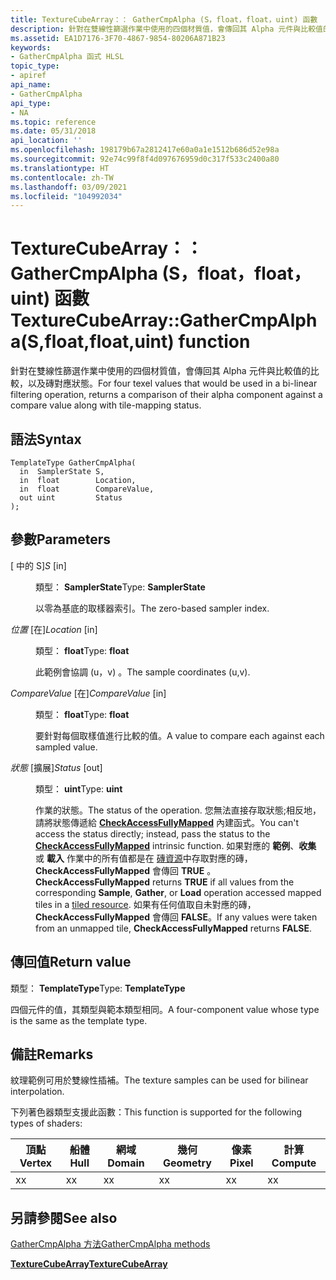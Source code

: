 ```yaml
---
title: TextureCubeArray：： GatherCmpAlpha (S，float，float，uint) 函數
description: 針對在雙線性篩選作業中使用的四個材質值，會傳回其 Alpha 元件與比較值的比較，以及磚對應狀態。 |TextureCubeArray：： GatherCmpAlpha (S，float，float，uint) 函數
ms.assetid: EA1D7176-3F70-4867-9854-80206A871B23
keywords:
- GatherCmpAlpha 函式 HLSL
topic_type:
- apiref
api_name:
- GatherCmpAlpha
api_type:
- NA
ms.topic: reference
ms.date: 05/31/2018
api_location: ''
ms.openlocfilehash: 198179b67a2812417e60a0a1e1512b686d52e98a
ms.sourcegitcommit: 92e74c99f8f4d097676959d0c317f533c2400a80
ms.translationtype: HT
ms.contentlocale: zh-TW
ms.lasthandoff: 03/09/2021
ms.locfileid: "104992034"
---
```

# <a name="texturecubearraygathercmpalphasfloatfloatuint-function"></a><span data-ttu-id="b888a-105">TextureCubeArray：： GatherCmpAlpha (S，float，float，uint) 函數</span><span class="sxs-lookup"><span data-stu-id="b888a-105">TextureCubeArray::GatherCmpAlpha(S,float,float,uint) function</span></span>

<span data-ttu-id="b888a-106">針對在雙線性篩選作業中使用的四個材質值，會傳回其 Alpha 元件與比較值的比較，以及磚對應狀態。</span><span class="sxs-lookup"><span data-stu-id="b888a-106">For four texel values that would be used in a bi-linear filtering operation, returns a comparison of their alpha component against a compare value along with tile-mapping status.</span></span>

## <a name="syntax"></a><span data-ttu-id="b888a-107">語法</span><span class="sxs-lookup"><span data-stu-id="b888a-107">Syntax</span></span>


``` syntax
TemplateType GatherCmpAlpha(
  in  SamplerState S,
  in  float        Location,
  in  float        CompareValue,
  out uint         Status
);
```



## <a name="parameters"></a><span data-ttu-id="b888a-108">參數</span><span class="sxs-lookup"><span data-stu-id="b888a-108">Parameters</span></span>

<dl> <dt>

<span data-ttu-id="b888a-109"> \[ 中的 S\]</span><span class="sxs-lookup"><span data-stu-id="b888a-109">*S* \[in\]</span></span>
</dt> <dd>

<span data-ttu-id="b888a-110">類型： **SamplerState**</span><span class="sxs-lookup"><span data-stu-id="b888a-110">Type: **SamplerState**</span></span>

<span data-ttu-id="b888a-111">以零為基底的取樣器索引。</span><span class="sxs-lookup"><span data-stu-id="b888a-111">The zero-based sampler index.</span></span>

</dd> <dt>

<span data-ttu-id="b888a-112">*位置* \[在\]</span><span class="sxs-lookup"><span data-stu-id="b888a-112">*Location* \[in\]</span></span>
</dt> <dd>

<span data-ttu-id="b888a-113">類型： **float**</span><span class="sxs-lookup"><span data-stu-id="b888a-113">Type: **float**</span></span>

<span data-ttu-id="b888a-114">此範例會協調 (u，v) 。</span><span class="sxs-lookup"><span data-stu-id="b888a-114">The sample coordinates (u,v).</span></span>

</dd> <dt>

<span data-ttu-id="b888a-115">*CompareValue* \[在\]</span><span class="sxs-lookup"><span data-stu-id="b888a-115">*CompareValue* \[in\]</span></span>
</dt> <dd>

<span data-ttu-id="b888a-116">類型： **float**</span><span class="sxs-lookup"><span data-stu-id="b888a-116">Type: **float**</span></span>

<span data-ttu-id="b888a-117">要針對每個取樣值進行比較的值。</span><span class="sxs-lookup"><span data-stu-id="b888a-117">A value to compare each against each sampled value.</span></span>

</dd> <dt>

<span data-ttu-id="b888a-118">*狀態* \[擴展\]</span><span class="sxs-lookup"><span data-stu-id="b888a-118">*Status* \[out\]</span></span>
</dt> <dd>

<span data-ttu-id="b888a-119">類型： **uint**</span><span class="sxs-lookup"><span data-stu-id="b888a-119">Type: **uint**</span></span>

<span data-ttu-id="b888a-120">作業的狀態。</span><span class="sxs-lookup"><span data-stu-id="b888a-120">The status of the operation.</span></span> <span data-ttu-id="b888a-121">您無法直接存取狀態;相反地，請將狀態傳遞給 [**CheckAccessFullyMapped**](checkaccessfullymapped.md) 內建函式。</span><span class="sxs-lookup"><span data-stu-id="b888a-121">You can't access the status directly; instead, pass the status to the [**CheckAccessFullyMapped**](checkaccessfullymapped.md) intrinsic function.</span></span> <span data-ttu-id="b888a-122">如果對應的 **範例**、**收集** 或 **載入** 作業中的所有值都是在 [磚資源](/windows/desktop/direct3d11/direct3d-11-2-features)中存取對應的磚， **CheckAccessFullyMapped** 會傳回 **TRUE** 。</span><span class="sxs-lookup"><span data-stu-id="b888a-122">**CheckAccessFullyMapped** returns **TRUE** if all values from the corresponding **Sample**, **Gather**, or **Load** operation accessed mapped tiles in a [tiled resource](/windows/desktop/direct3d11/direct3d-11-2-features).</span></span> <span data-ttu-id="b888a-123">如果有任何值取自未對應的磚， **CheckAccessFullyMapped** 會傳回 **FALSE**。</span><span class="sxs-lookup"><span data-stu-id="b888a-123">If any values were taken from an unmapped tile, **CheckAccessFullyMapped** returns **FALSE**.</span></span>

</dd> </dl>

## <a name="return-value"></a><span data-ttu-id="b888a-124">傳回值</span><span class="sxs-lookup"><span data-stu-id="b888a-124">Return value</span></span>

<span data-ttu-id="b888a-125">類型： **TemplateType**</span><span class="sxs-lookup"><span data-stu-id="b888a-125">Type: **TemplateType**</span></span>

<span data-ttu-id="b888a-126">四個元件的值，其類型與範本類型相同。</span><span class="sxs-lookup"><span data-stu-id="b888a-126">A four-component value whose type is the same as the template type.</span></span>

## <a name="remarks"></a><span data-ttu-id="b888a-127">備註</span><span class="sxs-lookup"><span data-stu-id="b888a-127">Remarks</span></span>

<span data-ttu-id="b888a-128">紋理範例可用於雙線性插補。</span><span class="sxs-lookup"><span data-stu-id="b888a-128">The texture samples can be used for bilinear interpolation.</span></span>

<span data-ttu-id="b888a-129">下列著色器類型支援此函數：</span><span class="sxs-lookup"><span data-stu-id="b888a-129">This function is supported for the following types of shaders:</span></span>



| <span data-ttu-id="b888a-130">頂點</span><span class="sxs-lookup"><span data-stu-id="b888a-130">Vertex</span></span> | <span data-ttu-id="b888a-131">船體</span><span class="sxs-lookup"><span data-stu-id="b888a-131">Hull</span></span> | <span data-ttu-id="b888a-132">網域</span><span class="sxs-lookup"><span data-stu-id="b888a-132">Domain</span></span> | <span data-ttu-id="b888a-133">幾何</span><span class="sxs-lookup"><span data-stu-id="b888a-133">Geometry</span></span> | <span data-ttu-id="b888a-134">像素</span><span class="sxs-lookup"><span data-stu-id="b888a-134">Pixel</span></span> | <span data-ttu-id="b888a-135">計算</span><span class="sxs-lookup"><span data-stu-id="b888a-135">Compute</span></span> |
|--------|------|--------|----------|-------|---------|
| <span data-ttu-id="b888a-136">x</span><span class="sxs-lookup"><span data-stu-id="b888a-136">x</span></span>      | <span data-ttu-id="b888a-137">x</span><span class="sxs-lookup"><span data-stu-id="b888a-137">x</span></span>    | <span data-ttu-id="b888a-138">x</span><span class="sxs-lookup"><span data-stu-id="b888a-138">x</span></span>      | <span data-ttu-id="b888a-139">x</span><span class="sxs-lookup"><span data-stu-id="b888a-139">x</span></span>        | <span data-ttu-id="b888a-140">x</span><span class="sxs-lookup"><span data-stu-id="b888a-140">x</span></span>     | <span data-ttu-id="b888a-141">x</span><span class="sxs-lookup"><span data-stu-id="b888a-141">x</span></span>       |



 

## <a name="see-also"></a><span data-ttu-id="b888a-142">另請參閱</span><span class="sxs-lookup"><span data-stu-id="b888a-142">See also</span></span>

<dl> <dt>

[<span data-ttu-id="b888a-143">GatherCmpAlpha 方法</span><span class="sxs-lookup"><span data-stu-id="b888a-143">GatherCmpAlpha methods</span></span>](texturecubearray-gathercmpalpha.md)
</dt> <dt>

[<span data-ttu-id="b888a-144">**TextureCubeArray**</span><span class="sxs-lookup"><span data-stu-id="b888a-144">**TextureCubeArray**</span></span>](texturecubearray.md)
</dt> </dl>

 

 
